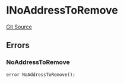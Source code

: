 # INoAddressToRemove
[Git Source](https://github.com/thrackle-io/tron/blob/f74908398c760797afd44dcdc70a8e3cb8ae80a1/src/common/IErrors.sol)


## Errors
### NoAddressToRemove

```solidity
error NoAddressToRemove();
```

